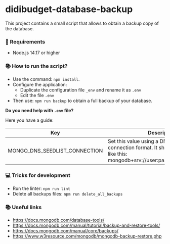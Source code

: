 # didibudget-database-backup


This project contains a small script that allows to obtain a backup copy of the database.


### 📝 Requirements
* Node.js 14.17 or higher

### 📚 How to run the script?
* Use the command: `npm install`.
* Configure the application:
  * Duplicate the configuration file `_env` and rename it as `.env`
  * Edit the file `.env`
* Then use: `npm run backup` to obtain a full backup of your database. 

**Do you need help with `.env` file?** 

Here you have a guide:

| Key | Description |
|-----|-------------|
| MONGO_DNS_SEEDLIST_CONNECTION | Set this value using a DNSseedlist connection format. It should be something like this: mongodb+srv://user:password@uri/database |

### 💻 Tricks for development
* Run the linter: `npm run lint`
* Delete all backups files: `npm run delete_all_backups`


### 📚 Useful links

* https://docs.mongodb.com/database-tools/
* https://docs.mongodb.com/manual/tutorial/backup-and-restore-tools/
* https://docs.mongodb.com/manual/core/backups/
* https://www.w3resource.com/mongodb/mongodb-backup-restore.php